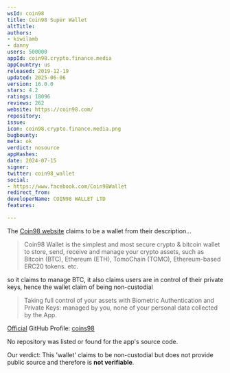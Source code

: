 ```yaml
---
wsId: coin98
title: Coin98 Super Wallet
altTitle: 
authors:
- kiwilamb
- danny
users: 500000
appId: coin98.crypto.finance.media
appCountry: us
released: 2019-12-19
updated: 2025-06-06
version: 16.0.0
stars: 4.2
ratings: 18096
reviews: 262
website: https://coin98.com/
repository: 
issue: 
icon: coin98.crypto.finance.media.png
bugbounty: 
meta: ok
verdict: nosource
appHashes: 
date: 2024-07-15
signer: 
twitter: coin98_wallet
social:
- https://www.facebook.com/Coin98Wallet
redirect_from: 
developerName: COIN98 WALLET LTD
features: 

---
```


The [Coin98 website](https://coin98.app/) claims to be a wallet from their description...

> Coin98 Wallet is the simplest and most secure crypto & bitcoin wallet to store, send, receive and manage your crypto assets, such as Bitcoin (BTC), Ethereum (ETH), TomoChain (TOMO), Ethereum-based ERC20 tokens. etc.

so it claims to manage BTC, it also claims users are in control of their private keys, hence the wallet claim of being non-custodial

> Taking full control of your assets with Biometric Authentication and Private Keys: managed by you, none of your personal data collected by the App.

[Official](https://docs.coin98.com/coin98-links-and-communities/official-links) GitHub Profile: [coins98](https://github.com/coin98)

No repository was listed or found for the app's source code.

Our verdict: This 'wallet' claims to be non-custodial but does not provide public source and therefore is **not verifiable**.
